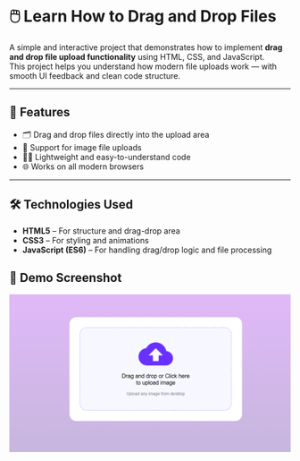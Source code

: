 # 🖱️ Learn How to Drag and Drop Files

A simple and interactive project that demonstrates how to implement **drag and drop file upload functionality** using HTML, CSS, and JavaScript.  
This project helps you understand how modern file uploads work — with smooth UI feedback and clean code structure.

---

## 🚀 Features

- 🗂️ Drag and drop files directly into the upload area  
- 📂 Support for image file uploads   
- 🧑‍💻 Lightweight and easy-to-understand code  
- 🌐 Works on all modern browsers  

---

## 🛠️ Technologies Used

- **HTML5** – For structure and drag-drop area  
- **CSS3** – For styling and animations  
- **JavaScript (ES6)** – For handling drag/drop logic and file processing

## 📸 Demo Screenshot

![Drag and Drop Demo](./image.png)